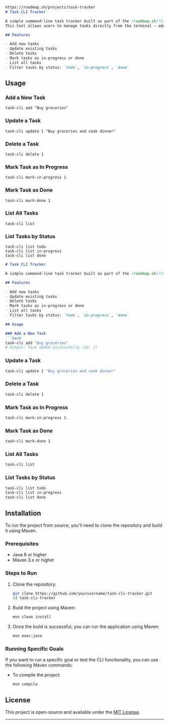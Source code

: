 ```markdown
https://roadmap.sh/projects/task-tracker
# Task CLI Tracker

A simple command-line task tracker built as part of the [roadmap.sh](https://roadmap.sh) project.
This tool allows users to manage tasks directly from the terminal — add, update, delete, mark progress, and list tasks by status.

## Features

- Add new tasks  
- Update existing tasks  
- Delete tasks  
- Mark tasks as in-progress or done  
- List all tasks  
- Filter tasks by status: `todo`, `in-progress`, `done`

```
## Usage

### Add a New Task
```
task-cli add "Buy groceries"
```

### Update a Task
```
task-cli update 1 "Buy groceries and cook dinner"
```

### Delete a Task
```
task-cli delete 1
```

### Mark Task as In Progress
```
task-cli mark-in-progress 1
```

### Mark Task as Done
```
task-cli mark-done 1
```

### List All Tasks
```
task-cli list
```

### List Tasks by Status
```
task-cli list todo
task-cli list in-progress
task-cli list done
```


```markdown
# Task CLI Tracker

A simple command-line task tracker built as part of the [roadmap.sh](https://roadmap.sh) project. This tool allows users to manage tasks directly from the terminal — add, update, delete, mark progress, and list tasks by status.

## Features

- Add new tasks  
- Update existing tasks  
- Delete tasks  
- Mark tasks as in-progress or done  
- List all tasks  
- Filter tasks by status: `todo`, `in-progress`, `done`

## Usage

### Add a New Task
```bash
task-cli add "Buy groceries"
# Output: Task added successfully (ID: 1)
```

### Update a Task
```bash
task-cli update 1 "Buy groceries and cook dinner"
```

### Delete a Task
```bash
task-cli delete 1
```

### Mark Task as In Progress
```bash
task-cli mark-in-progress 1
```

### Mark Task as Done
```bash
task-cli mark-done 1
```

### List All Tasks
```bash
task-cli list
```

### List Tasks by Status
```bash
task-cli list todo
task-cli list in-progress
task-cli list done
```

## Installation

To run the project from source, you'll need to clone the repository and build it using Maven.

### Prerequisites

- Java 8 or higher
- Maven 3.x or higher

### Steps to Run

1. Clone the repository:
   ```bash
   git clone https://github.com/yourusername/task-cli-tracker.git
   cd task-cli-tracker
   ```

2. Build the project using Maven:
   ```bash
   mvn clean install
   ```

3. Once the build is successful, you can run the application using Maven:
   ```bash
   mvn exec:java
   ```

### Running Specific Goals

If you want to run a specific goal or test the CLI functionality, you can use the following Maven commands:

- To compile the project:
  ```bash
  mvn compile
  ```

## License

This project is open-source and available under the [MIT License](LICENSE).

---
